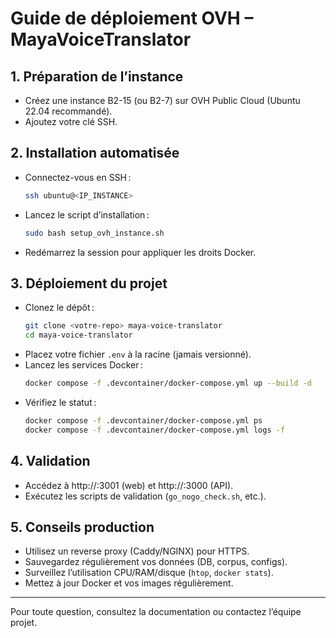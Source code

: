# Guide de déploiement OVH – MayaVoiceTranslator

## 1. Préparation de l’instance
- Créez une instance B2-15 (ou B2-7) sur OVH Public Cloud (Ubuntu 22.04 recommandé).
- Ajoutez votre clé SSH.

## 2. Installation automatisée
- Connectez-vous en SSH :
  ```sh
  ssh ubuntu@<IP_INSTANCE>
  ```
- Lancez le script d’installation :
  ```sh
  sudo bash setup_ovh_instance.sh
  ```
- Redémarrez la session pour appliquer les droits Docker.

## 3. Déploiement du projet
- Clonez le dépôt :
  ```sh
  git clone <votre-repo> maya-voice-translator
  cd maya-voice-translator
  ```
- Placez votre fichier `.env` à la racine (jamais versionné).
- Lancez les services Docker :
  ```sh
  docker compose -f .devcontainer/docker-compose.yml up --build -d
  ```
- Vérifiez le statut :
  ```sh
  docker compose -f .devcontainer/docker-compose.yml ps
  docker compose -f .devcontainer/docker-compose.yml logs -f
  ```

## 4. Validation
- Accédez à http://<IP>:3001 (web) et http://<IP>:3000 (API).
- Exécutez les scripts de validation (`go_nogo_check.sh`, etc.).

## 5. Conseils production
- Utilisez un reverse proxy (Caddy/NGINX) pour HTTPS.
- Sauvegardez régulièrement vos données (DB, corpus, configs).
- Surveillez l’utilisation CPU/RAM/disque (`htop`, `docker stats`).
- Mettez à jour Docker et vos images régulièrement.

---

Pour toute question, consultez la documentation ou contactez l’équipe projet.
